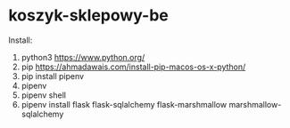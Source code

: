 # koszyk-sklepowy-be

Install:
1. python3 https://www.python.org/
2. pip https://ahmadawais.com/install-pip-macos-os-x-python/
3. pip install pipenv
4. pipenv
5. pipenv shell
6. pipenv install flask flask-sqlalchemy flask-marshmallow marshmallow-sqlalchemy